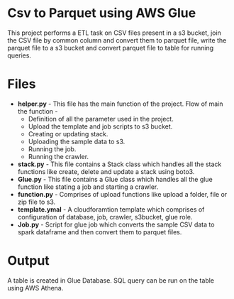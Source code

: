 # Csv to Parquet using AWS Glue&nbsp;
This project performs a ETL task on CSV files present in a s3 bucket, join the CSV file by common column and convert them to parquet file, write the parquet file to a s3 bucket and convert parquet file to table for running queries.

# Files
- **helper.py** - This file has the main function of the project. Flow of main the function -
    - Definition of all the parameter used in the project.
    - Upload the template and job scripts to s3 bucket.
    - Creating or updating stack.
    - Uploading the sample data to s3.
    - Running the job.
    - Running the crawler.
- **stack.py** - This file contains a Stack class which handles all the stack functions like create, delete and  update a stack using boto3.&nbsp;
- **Glue.py** - This file contains a Glue class which handles all the glue function like stating a job and starting a crawler.
- **function.py** - Comprises of upload functions like upload a folder, file or zip file to s3.
- **template.ymal** - A cloudforamtion template which comprises of configuration of database, job, crawler, s3bucket, glue role.
- **Job.py** - Script for glue job which converts the sample CSV data to spark dataframe and then convert them to parquet files.

# Output
A table is created in Glue Database. SQL query can be run on the table using AWS Athena.

